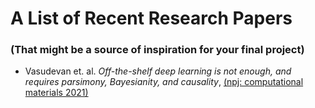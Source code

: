# A List of Recent Research Papers 
### (That might be a source of inspiration for your final project)

* Vasudevan et. al. *Off-the-shelf deep learning is not enough, and requires parsimony, Bayesianity, and causality*, [(npj: computational materials 2021)](https://www.nature.com/articles/s41524-020-00487-0?fbclid=IwAR1rW_RQPSkekx6Rvtik184RYuiwGGBvYpBCZCUdsWSxIFvu3_RtaQoLe74)
